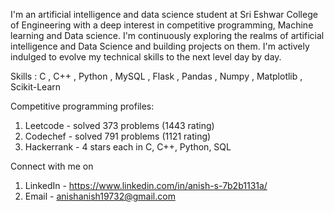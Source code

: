 I'm an artificial intelligence and data science student at Sri Eshwar College of Engineering with a deep interest in competitive programming, Machine learning and Data science.
I'm continuously exploring the realms of artificial intelligence and Data Science and building projects on them. I'm actively indulged to evolve my technical skills to the next level day by day.

Skills : C , C++ , Python , MySQL , Flask , Pandas , Numpy , Matplotlib , Scikit-Learn

Competitive programming profiles:

1. Leetcode - solved 373 problems (1443 rating)
2. Codechef - solved 791 problems (1121 rating)
3. Hackerrank - 4 stars each in C, C++, Python, SQL


Connect with me on 

1. LinkedIn  - https://www.linkedin.com/in/anish-s-7b2b1131a/
2. Email     - anishanish19732@gmail.com
   
